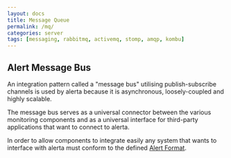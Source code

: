 ```yaml
---
layout: docs
title: Message Queue
permalink: /mq/
categories: server
tags: [messaging, rabbitmq, activemq, stomp, amqp, kombu]
---
```


## Alert Message Bus

An integration pattern called a "message bus" utilising publish-subscribe channels is used by alerta because it is asynchronous, loosely-coupled and highly scalable.

The message bus serves as a universal connector between the various monitoring components and as a universal interface for third-party applications that want to connect to alerta.

In order to allow components to integrate easily any system that wants to interface with alerta must conform to the defined [Alert Format](Alert-Format).
